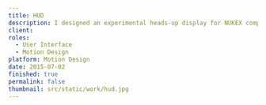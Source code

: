 ```yaml
---
title: HUD
description: I designed an experimental heads-up display for NUKEX compositing components for motion graphics.
client:
roles:
  - User Interface
  - Motion Design
platform: Motion Design
date: 2015-07-02
finished: true
permalink: false
thumbnail: src/static/work/hud.jpg
---
```

